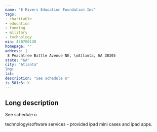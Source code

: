 ```yaml
---
name: "E Rivers Education Foundation Inc"
tags:
- charitable
- education
- funding
- military
- technology
ein: 450700139
homepage: ""
address: |
 8 Peachtree Battle Avenue NE, \nAtlanta, GA 30305
state: "GA"
city: "Atlanta"
lng: 
lat: 
description: "See schedule o"
is_501c3: X
---
```


## Long description

See schedule o
  
  technology/software services - provided ipad mini cases and ipad apps. 
